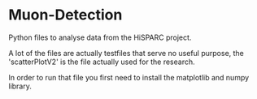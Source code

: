 # Muon-Detection

Python files to analyse data from the HiSPARC project.

A lot of the files are actually testfiles that serve no useful purpose, the 'scatterPlotV2' is the file actually used for the research.

In order to run that file you first need to install the matplotlib and numpy library. 
